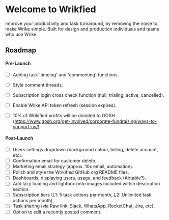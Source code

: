 # Welcome to Wrikfied

Improve your productivity and task turnaround, by removing the noise to make Wrike simple. Built for design and production individuals and teams who use Wrike.

## Roadmap

#### Pre-Launch

- [ ] Adding task 'timelog' and 'commenting' functions.
- [ ] Style comment threads.
- [ ] Subscription login cross check function (null, trialing, active, cancelled).
- [ ] Enable Wrike API token refresh (session expires).

- [ ] 10% of Wrikified profits will be donated to GOSH (https://www.gosh.org/get-involved/corporate-fundraising/ways-to-support-us/).

#### Post-Launch

- [ ] Users settings dropdown (background colour, billing, delete account, etc).
- [ ] Confirmation email for customer delete.
- [ ] Marketing email strategy (approx. 10x email, automation).
- [ ] Polish and style the Wrikified GitHub org README files.
- [ ] Dashboards, displaying users, usage, and feedback (Airtable?).
- [ ] Add lazy loading and lightbox onto images included within description section.
- [ ] Subscription tiers (L1: 5 task actions per month, L2: Unlimited task actions per month).
- [ ] Task sharing (via Raw link, Slack, WhatsApp, RocketChat, Jira, etc).
- [ ] Option to edit a recently posted comment.
